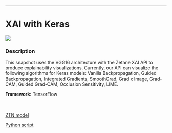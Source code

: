 ***

# **XAI with Keras**

[<img src="xai_keras/xai_keras.gif">](xai_keras)

### Description

This snapshot uses the VGG16 architecture with the Zetane XAI API to produce explainability visualizations. Currently, our API can visualize the following algorithms for Keras models: Vanilla Backpropagation, Guided Backpropagation, Integrated Gradients, SmoothGrad, Grad x Image, Grad-CAM, Guided Grad-CAM, Occlusion Sensitivity, LIME.

**Framework:** TensorFlow

<br /><br />
[ZTN model](xai_keras/ztn/xai_keras.ztn)

[Python script](xai_keras)
<br /><br />
